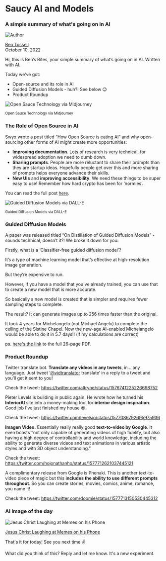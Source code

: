 # Saucy AI and Models

### A simple summary of what's going on in AI

![Author](https://media.beehiiv.com/cdn-cgi/image/fit=scale-down,format=auto,onerror=redirect,quality=80/uploads/user/profile_picture/fc858b4d-39e3-4be1-abf4-2b55504e21a2/thumb_uJ4UYake_400x400.jpg)

[Ben Tossell](https://www.twitter.com/bentossell)\
October 10, 2022

Hi, this is Ben’s Bites, your simple summary of what’s going on in AI. Written with AI.

Today we’ve got:

- Open-source and its role in AI
- Guided Diffusion Models - huh?! See below 😉
- Product Roundup

![Open Sauce Technology via Midjourney](https://media.beehiiv.com/cdn-cgi/image/fit=scale-down,format=auto,onerror=redirect,quality=80/uploads/asset/file/e87c4a35-277a-4ccf-821b-43a5a69374da/grid_0__23_.png)

<small>Open Sauce Technology via Midjourney</small>

### The Role of Open Source in AI

Swyx wrote a post titled “How Open Source is eating AI” and why open-sourcing other forms of AI might create more opportunities:

- **Improving documentation**. Lots of research is very technical, for widespread adoption we need to dumb down.
- **Sharing prompts**. People are more reluctant to share their prompts than they are startup ideas. Hopefully people get over this and more sharing of prompts helps everyone advance their skills.
- **New UIs** and **improving** **accessibility**. We need these things to be super easy to use! Remember how hard crypto has been for ‘normies’.

You can read the full post [<u>here</u>](https://lspace.swyx.io/p/open-source-ai?utm_source=bensbites).

![Guided Diffusion Models via DALL-E](https://media.beehiiv.com/cdn-cgi/image/fit=scale-down,format=auto,onerror=redirect,quality=80/uploads/asset/file/1dc2e645-c1a3-4dde-b7ab-6a29e6e3377a/DALL_E_2022-10-10_14.34.49_-_Guided_Diffusion_Models.png)

<small>Guided Diffusion Models via DALL-E</small>

### Guided Diffusion Models

A paper was released titled “On Distillation of Guided Diffusion Models” - sounds technical, doesn’t it?! We broke it down for you:

Firstly, what is a ‘Classifier-free guided diffusion model’?

It’s a type of machine learning model that’s effective at high-resolution image generation.

But they’re expensive to run.

However, if you have a model that you've already trained, you can use that to create a new model that is more accurate.

So basically a new model is created that is simpler and requires fewer sampling steps to complete.

The result? It can generate images up to 256 times faster than the original.

It took 4 years for Michelangelo (not Michael Angelo) to complete the ceiling of the Sistine Chapel. Now the new-age AI-enabled Michelangelo would be able to do it in 5.7 days!! (if my calculations are correct)

ps. [here's the link](https://arxiv.org/pdf/2210.03142.pdf) to the full 26-page PDF.

### Product Roundup

Twitter translate bot. **Translate any videos in any tweets**, in... any language. Just tweet ‘[<u>@vidtranslator</u>](https://twitter.com/vidtranslator) translate’ in a reply to a tweet and you’ll get it sent to you!

Check the tweet: [<u>https://twitter.com/altryne/status/1576741225226698752</u>](https://twitter.com/altryne/status/1576741225226698752)

Pieter Levels is building in public again. He wrote how he turned his **InteriorAI** site into a money-making tool for **interior design inspiration**. Good job I've just finished my house 😒.

Check the tweet: [<u>https://twitter.com/levelsio/status/1577086792695975936</u>](https://twitter.com/levelsio/status/1577086792695975936)

**Imagen Video.** Essentially really really good **text-to-video by Google**. It even boasts “not only capable of generating videos of high fidelity, but also having a high degree of controllability and world knowledge, including the ability to generate diverse videos and text animations in various artistic styles and with 3D object understanding.”

Check the tweet: [<u>https://twitter.com/hojonathanho/status/1577712621037445121</u>](https://twitter.com/hojonathanho/status/1577712621037445121)

A complimentary release from Google is Phenaki. This is another text-to-video piece of magic but this **includes the ability to use different prompts throughout**. So you can create stories, movies, comics, anime, romance, you name it!

Check the tweet: [<u>https://twitter.com/doomie/status/1577713150530445312</u>](https://twitter.com/doomie/status/1577713150530445312)

### AI Image of the day

![Jesus Christ Laughing at Memes on his Phone](https://media.beehiiv.com/cdn-cgi/image/fit=scale-down,format=auto,onerror=redirect,quality=80/uploads/asset/file/9e70a73c-5e18-425c-8bdc-353b22302203/ezgif.com-gif-maker__5_.jpg)

[Jesus Christ Laughing at Memes on his Phone](https://www.reddit.com/r/dalle2/comments/xzqeyu/jesus_christ_laughing_at_memes_on_his_phone/)

That's it for today! See you next time ✌️

What did you think of this? Reply and let me know. It's a new experiment.

